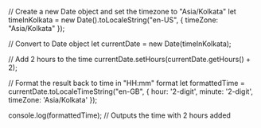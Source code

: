 // Create a new Date object and set the timezone to "Asia/Kolkata"
let timeInKolkata = new Date().toLocaleString("en-US", { timeZone: "Asia/Kolkata" });

// Convert to Date object
let currentDate = new Date(timeInKolkata);

// Add 2 hours to the time
currentDate.setHours(currentDate.getHours() + 2);

// Format the result back to time in "HH:mm" format
let formattedTime = currentDate.toLocaleTimeString("en-GB", {
    hour: '2-digit',
    minute: '2-digit',
    timeZone: 'Asia/Kolkata'
});

console.log(formattedTime); // Outputs the time with 2 hours added
